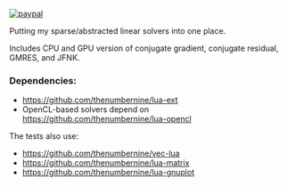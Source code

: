 [![paypal](https://www.paypalobjects.com/en_US/i/btn/btn_donateCC_LG.gif)](https://www.paypal.com/cgi-bin/webscr?cmd=_s-xclick&hosted_button_id=KYWUWS86GSFGL)

Putting my sparse/abstracted linear solvers into one place.

Includes CPU and GPU version of conjugate gradient, conjugate residual, GMRES, and JFNK.

### Dependencies:

- https://github.com/thenumbernine/lua-ext
- OpenCL-based solvers depend on https://github.com/thenumbernine/lua-opencl

The tests also use:
- https://github.com/thenumbernine/vec-lua
- https://github.com/thenumbernine/lua-matrix
- https://github.com/thenumbernine/lua-gnuplot
